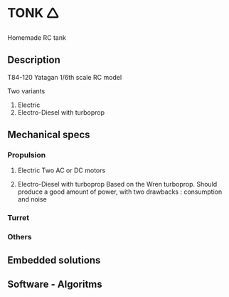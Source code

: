 # TONK 🛆
Homemade RC tank

## Description 

T84-120 Yatagan 
1/6th scale RC model

Two variants 
1) Electric
2) Electro-Diesel with turboprop

## Mechanical specs

### Propulsion

1) Electric
   Two AC or DC motors 

2) Electro-Diesel with turboprop
   Based on the Wren turboprop. Should produce a good amount of power, with two drawbacks : consumption and noise

### Turret

### Others

## Embedded solutions 

## Software - Algoritms


